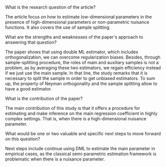 What is the research question of the article?

The article focus on how to estimate low-dimensional parameters in the presence of high-dimensional parameters or non-parametric nuisance functions. It also covers the use of sample splitting.

What are the strengths and weaknesses of the paper's approach to answering that question?

The paper shows that using double ML estimator, which includes orthogonalization, we can overcome regularization biases. Besides, through sample-splitting procedure, the roles of main and auxiliary samples is not a problem, as by averaging these two estimators, we regain efficiency instead if we just use the main sample. In that line, the study remarks that it is necessary to split the sample in order to get unbiased estimators. To sum up, the property of Neyman orthogonality and the sample splitting allow to have a good estimator.

What is the contribution of the paper?

The main contribution of this study is that it offers a procedure for estimating and make inference on the main regression coefficient in highly complex settings. That is, when there is a high-dimensional nuisance parameter.

What would be one or two valuable and specific next steps to move forward on this question?

Next steps include continue using DML to estimate the main parameter in empirical cases, as the classical semi-parametric estimation framework is problematic when there is a nuisance parameter.